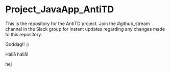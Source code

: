 # Project_JavaApp_AntiTD

This is the repository for the AntiTD project.
Join the #github_stream channel in the Slack group for instant updates regarding any changes made to this repository. 

Goddag!! :)

Hallå hallå!

hej
